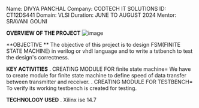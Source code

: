 Name: DIVYA PANCHAL 
Company: CODTECH IT SOLUTIONS
ID: CT12DS441
Domain: VLSI
Duration: JUNE TO AUGUST 2024
Mentor: SRAVANI GOUNI

**OVERVIEW OF THE PROJECT**
![image](https://github.com/user-attachments/assets/fb201790-117b-4a7c-9d17-c9012ff78903)


**OBJECTIVE **
The objective of this project is to design FSM(FINITE STATE MACHINE) in verilog or vhdl language 
and to write a tstbench to test the design's correctness.

**KEY ACTIVITIES**
. CREATING MODULE FOR finite state machine= We have to create module for finite state machine to define speed of data transfer between transmitter and receiver.
. CREATING MODULE FOR TESTBENCH= To verify its working testbench is created for testing.

**TECHNOLOGY USED**
. Xilinx ise 14.7



